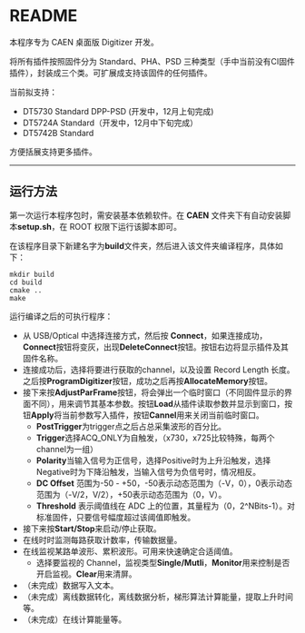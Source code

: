 <!-- README.md --- 
;; 
;; Description: 
;; Author: Hongyi Wu(吴鸿毅)
;; Email: wuhongyi@qq.com 
;; Created: 六 11月 26 16:41:07 2016 (+0800)
;; Last-Updated: 二 12月  6 14:20:12 2016 (+0800)
;;           By: Hongyi Wu(吴鸿毅)
;;     Update #: 11
;; URL: http://wuhongyi.cn -->

# README

本程序专为 CAEN 桌面版 Digitizer 开发。

将所有插件按照固件分为 Standard、PHA、PSD 三种类型（手中当前没有CI固件插件），封装成三个类。可扩展成支持该固件的任何插件。

当前拟支持：

- DT5730  Standard DPP-PSD (开发中，12月上旬完成)
- DT5724A Standard（开发中，12月中下旬完成）
- DT5742B Standard

方便括展支持更多插件。

----

## 运行方法

第一次运行本程序包时，需安装基本依赖软件。在 **CAEN** 文件夹下有自动安装脚本**setup.sh**，在 ROOT 权限下运行该脚本即可。

在该程序目录下新建名字为**build**文件夹，然后进入该文件夹编译程序，具体如下：

```shell
mkdir build
cd build
cmake ..
make
```

运行编译之后的可执行程序：

- 从 USB/Optical 中选择连接方式，然后按 **Connect**，如果连接成功，**Connect**按钮将变灰，出现**DeleteConnect**按钮。按钮右边将显示插件及其固件名称。
- 连接成功后，选择将要进行获取的channel，以及设置 Record Length 长度。之后按**ProgramDigitizer**按钮，成功之后再按**AllocateMemory**按钮。
- 接下来按**AdjustParFrame**按钮，将会弹出一个临时窗口（不同固件显示的界面不同），用来调节其基本参数。按钮**Load**从插件读取参数并显示到窗口，按钮**Apply**将当前参数写入插件，按钮**Cannel**用来关闭当前临时窗口。
  - **PostTrigger**为trigger点之后占总采集波形的百分比。
  - **Trigger**选择ACQ_ONLY为自触发，（x730，x725比较特殊，每两个channel为一组）
  - **Polarity**当输入信号为正信号，选择Positive时为上升沿触发，选择Negative时为下降沿触发，当输入信号为负信号时，情况相反。
  - **DC Offset** 范围为-50 - +50，-50表示动态范围为（-V，0），0表示动态范围为（-V/2，V/2），+50表示动态范围为（0，V）。
  - **Threshold** 表示阈值线在 ADC 上的位置，其量程为（0，2^NBits-1）。对标准固件，只要信号幅度超过该阈值即触发。
- 接下来按**Start/Stop**来启动/停止获取。
- 在线时时监测每路获取计数率，传输数据量。
- 在线监视某路单波形、累积波形。可用来快速确定合适阈值。
  - 选择要监视的 Channel，监视类型**Single/Mutli**，**Monitor**用来控制是否开启监视。**Clear**用来清屏。 
- （未完成）数据写入文本。
- （未完成）离线数据转化，离线数据分析，梯形算法计算能量，提取上升时间等。
- （未完成）在线计算能量等。


<!-- README.md ends here -->
